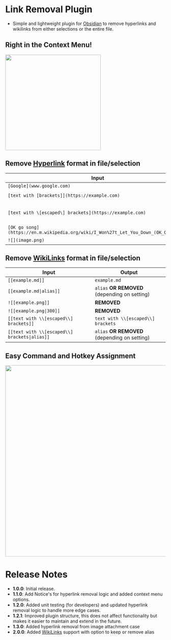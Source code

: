 # Link Removal Plugin

- Simple and lightweight plugin for [Obsidian](https://obsidian.md/) to remove hyperlinks and wikilinks from either selections or the entire file.

## Right in the Context Menu!

<img src="https://github.com/user-attachments/assets/b267fd86-e777-434c-a5b7-cc6fd2b3cafb" width="300">

## Remove [Hyperlink](https://www.markdownguide.org/basic-syntax/#links) format in file/selection

| Input                                                                               | Output                           |
| ----------------------------------------------------------------------------------- | -------------------------------- |
| `[Google](www.google.com)`                                                          | `Google`                         |
| `[text with [brackets]](https://example.com)`                                       | `text with [brackets]`           |
| `[text with \[escaped\] brackets](https://example.com)`                             | `text with \[escaped\] brackets` |
| `[OK go song](https://en.m.wikipedia.org/wiki/I_Won%27t_Let_You_Down_(OK_Go_song))` | `OK go song`                     |
| `![](image.png)`                                                                    | **REMOVED**                      |


## Remove [WikiLinks](https://help.obsidian.md/links#Link+to+a+file) format in file/selection

| Input                                         | Output                                            |
| --------------------------------------------- | ------------------------------------------------- |
| `[[example.md]]`                              | `example.md`                                      |
| `[[example.md\|alias]]`                       | `alias` **OR** **REMOVED** (depending on setting) |
| `![[example.png]]`                            | **REMOVED**                                       |
| `![[example.png\|300]]`                       | **REMOVED**                                       |
| `[[text with \\[escaped\\] brackets]]`        | `text with \\[escaped\\] brackets`                |
| `[[text with \\[escaped\\] brackets\|alias]]` | `alias` **OR** **REMOVED** (depending on setting) |



## Easy Command and Hotkey Assignment

<img src="https://github.com/user-attachments/assets/e57d8f80-8d96-43e2-b627-5a0cbbfe3c84" width="600">


# Release Notes

- **1.0.0**: Initial release.
- **1.1.0**: Add Notice's for hyperlink removal logic and added context menu options.
- **1.2.0**: Added unit testing (for developers) and updated hyperlink removal logic to handle more edge cases.
- **1.2.1**: Improved plugin structure, this does not affect functionality but makes it easier to maintain and extend in the future.
- **1.3.0**: Added hyperlink removal from image attachment case
- **2.0.0**: Added [WikiLinks](https://help.obsidian.md/links#Link+to+a+file) support with option to keep or remove alias 
